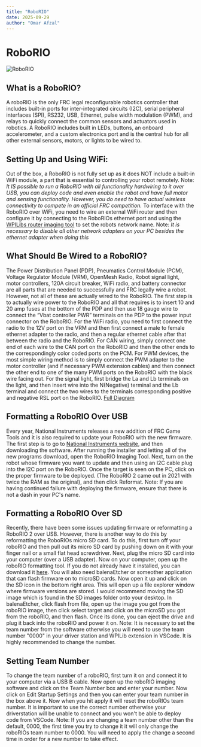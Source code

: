 ```yaml
---
title: "RoboRIO"
date: 2025-09-29
author: "Omar Afzal"
---
```


# RoboRIO

![RoboRIO](/static/imgs/vendors/roborio.png)

## What is a RoboRIO?

A roboRIO is the only FRC legal reconfigurable robotics controller that includes built-in ports for inter-integrated circuits (I2C), serial peripheral interfaces (SPI), RS232, USB, Ethernet, pulse width modulation (PWM), and relays to quickly connect the common sensors and actuators used in robotics. A RoboRIO includes built in LEDs, buttons, an onboard accelerometer, and a custom electronics port and is the central hub for all other external sensors, motors, or lights to be wired to.

## Setting Up and Using WiFi: 

Out of the box, a RoboRIO is not fully set up as it does NOT include a built-in WiFi module, a part that is essential to controlling your robot remotely. Note: *It IS possible to run a RoboRIO with all functionality hardwiring to it over USB, you can deploy code and even enable the robot and have full motor and sensing functionality. However, you do need to have actual wireless connectivity to compete in an official FRC competition.* To interface with the RoboRIO over WiFi, you need to wire an external WiFi router and then configure it by connecting to the RoboRIOs ethernet port and using the [WPILibs router imaging tool](https://firstfrc.blob.core.windows.net/frc2020/Radio/FRC_Radio_Configuration_20_0_0.zip) to set the robots network name. Note: *It is necessary to disable all other network adapters on your PC besides the ethernet adapter when doing this*

## What Should Be Wired to a RoboRIO?

The Power Distribution Panel (PDP), Pneumatics Control Module (PCM), Voltage Regulator Module (VRM), OpenMesh Radio, Robot signal light, motor controllers, 120A circuit breaker, WiFi radio, and battery connector are all parts that are needed to successfully and FRC legally wire a robot. However, not all of these are actually wired to the RoboRIO. The first step is to actually wire power to the RoboRIO and all that requires is to insert 10 and 20 amp fuses at the bottom of the PDP and then use 18 gauge wire to connect the “Vbat controller PWR” terminals on the PDP to the power input connector on the RoboRIO. For the WiFi radio, you need to first connect the radio to the 12V port on the VRM and then first connect a male to female ethernet adapter to the radio, and then a regular ethernet cable after that between the radio and the RoboRIO. For CAN wiring, simply connect one end of each wire to the CAN port on the RoboRIO and then the other ends to the correspondingly color coded ports on the PCM. For PWM devices, the most simple wiring method is to simply connect the PWM adapter to the motor controller (and if necessary PWM extension cables) and then connect the other end to one of the many PWM ports on the RoboRIO with the black wire facing out. For the signal light, first bridge the La and Lb terminals on the light, and then insert wire into the N(Negative) terminal and the Lb terminal and connect the two wires to the terminals corresponding positive and negative RSL port on the RoboRIO. [Full Diagram](https://docs.wpilib.org/en/stable/docs/zero-to-robot/step-1/how-to-wire-a-robot.html)

## Formatting a RoboRIO Over USB

Every year, National Instruments releases a new addition of FRC Game Tools and it is also required to update your RoboRIO with the new firmware. The first step is to go to [National Instruments website](https://www.ni.com/en-us/support/downloads/drivers/download.frc-game-tools.html#440024), and then downloading the software. After running the installer and letting all of the new programs download, open the RoboRIO Imaging Tool. Next, turn on the robot whose firmware you want to update and then using an I2C cable plug into the I2C port on the RoboRIO. Once the target is seen on the PC, click on the proper firmware to be deployed. (The RoboRIO 2 came out in 2021 with twice the RAM as the original), and then click Reformat. Note: If you are having continued failure with deploying the firmware, ensure that there is not a dash in your PC's name.

## Formatting a RoboRIO Over SD

Recently, there have been some issues updating firmware or reformatting a RoboRIO 2 over USB. However, there is another way to do this by reformatting the RoboRIOs micro SD card. To do this, first turn off your roboRIO and then pull out its micro SD card by pushing down on it with your finger nail or a small flat head screwdriver. Next, plug the micro SD card into your computer (over a USB adapter). Now on your computer, open up the roboRIO formatting tool. If you do not already have it installed, you can download it [here](https://www.ni.com/en-us/support/downloads/drivers/download.frc-game-tools.html#440024). You will also need balenaEtcher or someother application that can flash firmware on to microSD cards. Now open it up and click on the SD icon in the bottom right area. This will open up a file explorer window where firmware versions are stored. I would recommend moving the SD image which is found in the SD images folder onto your desktop. In balenaEtcher, click flash from file, open up the image you got from the roboRIO image, then click select target and click on the microSD you got from the roboRIO, and then flash. Once its done, you can eject the drive and plug it back into the roboRIO and power it on. Note: It is necessary to set the team number from the software otherwise you will need to use the team number "0000" in your driver station and WPILib extension in VSCode. It is highly recommended to change the number.

## Setting Team Number

To change the team number of a roboRIO, first turn it on and connect it to your computer via a USB B cable. Now open up the roboRIO imaging software and click on the Team Number box and enter your number. Now click on Edit Startup Settings and then you can enter your team number in the box above it. Now when you hit apply it will reset the roboRIOs team number. It is important to use the correct number otherwise your driverstation will be unable to connect and you won't be able to deploy code from VSCode. Note: If you are changing a team number other than the default, 0000, the first time you try to change it it will only change the roboRIOs team number to 0000. You will need to apply the change a second time in order for a new number to take effect.